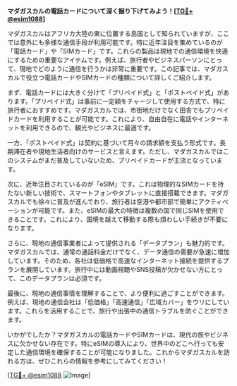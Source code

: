 **マダガスカルの電話カードについて深く掘り下げてみよう！[[TG💪+ @esim1088](https://t.me/s/esim1088)]**

マダガスカルはアフリカ大陸の東に位置する島国として知られていますが、ここでは意外にも多様な通信手段が利用可能です。特に近年注目を集めているのが「電話カード」や「SIMカード」です。これらの製品は現地での通信環境を快適にするための重要なアイテムです。例えば、旅行者やビジネスパーソンにとって、現地でどのように通信を行うかは非常に重要です。この記事では、マダガスカルで役立つ電話カードやSIMカードの種類について詳しくご紹介します。

まず、電話カードには大きく分けて「プリペイド式」と「ポストペイド式」があります。「プリペイド式」は事前に一定額をチャージして使用する方式で、特に旅行者におすすめです。マダガスカルでは、市街地だけでなく田舎でもプリペイドカードを利用することが可能です。これにより、自由自在に電話やインターネットを利用できるので、観光やビジネスに最適です。

一方、「ポストペイド式」は契約に基づいて月々の請求額を支払う形式です。長期滞在者や現地生活者向けのサービスと言えます。ただし、マダガスカルではこのシステムがまだ普及していないため、プリペイドカードが主流となっています。

次に、近年注目されているのが「eSIM」です。これは物理的なSIMカードを持たない新しい技術で、スマートフォンやタブレットに直接搭載できます。マダガスカルでも徐々に普及が進んでおり、旅行者は空港や都市部で簡単にアクティベーションが可能です。また、eSIMの最大の特徴は複数の国で同じSIMを使用できることです。これにより、国境を越えて移動する際も煩わしい手続きが不要になります。

さらに、現地の通信事業者によって提供される「データプラン」も魅力的です。マダガスカルでは、通常の通話料金だけでなく、データ通信の需要が急速に増加しています。そのため、各社は低価格で高速なインターネット接続を提供するプランを展開しています。旅行中には動画視聴やSNS投稿が欠かせない方にとって、このデータプランは必須です。

最後に、現地の通信事情を理解することで、より便利に過ごすことができます。例えば、現地の通信会社は「低価格」「高速通信」「広域カバー」をウリにしています。これらを活用することで、旅行や出張中の通信トラブルを防ぐことができます。

いかがでしたか？マダガスカルの電話カードやSIMカードは、現代の旅やビジネスに欠かせない存在です。特にeSIMの導入により、世界中のどこへ行っても安定した通信環境を確保することが可能になりました。これからマダガスカルを訪れる方は、ぜひこれらの情報を参考にしてみてください！

[[TG💪+ @esim1088](https://t.me/s/esim1088) ![Image](https://i.postimg.cc/Y0z9fWf4/image.png)]